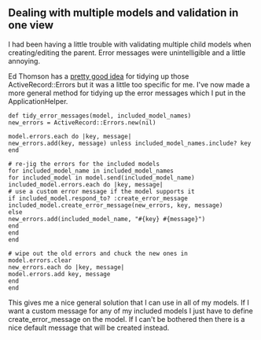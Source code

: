 Dealing with multiple models and validation in one view
---
I had been having a little trouble with validating multiple child models when creating/editing the parent. Error messages were unintelligible and a little annoying.

Ed Thomson has a <a href="http://www.edwardthomson.com/blog/2006/04/rails_validations_with_multipl.html">pretty good idea</a> for tidying up those ActiveRecord::Errors but it was a little too specific for me. I've now made a more general method for tidying up the error messages which I put in the ApplicationHelper.

<!--more-->
<pre><code>def tidy_error_messages(model, included_model_names)
new_errors = ActiveRecord::Errors.new(nil)

model.errors.each do |key, message|
new_errors.add(key, message) unless included_model_names.include? key
end

# re-jig the errors for the included models
for included_model_name in included_model_names
for included_model in model.send(included_model_name)
included_model.errors.each do |key, message|
# use a custom error message if the model supports it
if included_model.respond_to? :create_error_message
included_model.create_error_message(new_errors, key, message)
else
new_errors.add(included_model_name, "#{key} #{message}")
end
end
end

# wipe out the old errors and chuck the new ones in
model.errors.clear
new_errors.each do |key, message|
model.errors.add key, message
end
end</code></pre>
This gives me a nice general solution that I can use in all of my models. If I want a custom message for any of my included models I just have to define create_error_message on the model. If I can't be bothered then there is a nice default message that will be created instead.
